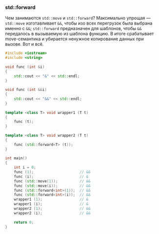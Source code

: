 ### std::forward

Чем занимаются `std::move` и `std::forward`? Максимально упрощая — `std::move` изготавливает `&&`, чтобы изо всех перегрузок была выбрана именно с `&&`; `std::forward` предназначен для шаблонов, чтобы `&&` передалось в вызываемую из шаблона функцию. В итоге срабатывает move-семантика и убирается ненужное копирование данных при вызове. Вот и всё.

```c++
#include <iostream>
#include <string>
 
void func (int &i)
{
    std::cout << "&" << std::endl;
}
 
void func (int &&i)
{
    std::cout << "&&" << std::endl;
}
 
template <class T> void wrapper1 (T t)
{
    func (t);
}
 
template <class T> void wrapper2 (T t)
{
    func (std::forward<T> (t));
}
 
int main()
{
    int i = 0;
    func (1);                     // &&
    func (i);                     // &
    func (std::move(1));          // &&
    func (std::move(i));          // &&
    func (std::forward<int>(1));  // &&
    func (std::forward<int>(i));  // &&
    wrapper1 (1);                 // &
    wrapper1 (i);                 // &
    wrapper2 (1);                 // &&
    wrapper2 (i);                 // &&
 
    return 0;
}
```